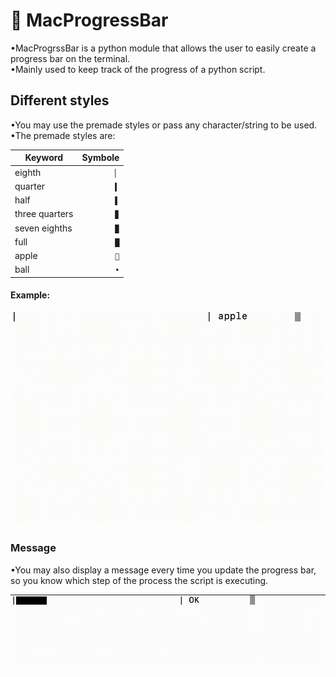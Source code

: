 #  MacProgressBar 
•MacProgrssBar is a python module that allows the user to easily create a progress bar on the terminal.<br/>
•Mainly used to keep track of the progress of a python script.

## Different styles
•You may use the premade styles or pass any character/string to be used.
•The premade styles are:

|Keyword|Symbole|
|------|-------:|
|eighth|`▏`|
|quarter|`▍`|
|half|`▌`|
|three quarters|`▊`|
|seven eighths|`▉`|
|full|`█`|
|apple|``|
|ball|`•`|


#### Example:

![](https://github.com/Pedro4064/MacProgressBar/blob/master/Videos/styleExample.gif?raw=true)

### Message
•You may also display a message every time you update the progress bar, so you know which step of the process the script is executing.

![](https://github.com/Pedro4064/MacProgressBar/blob/master/Videos/message.gif?raw=true)
